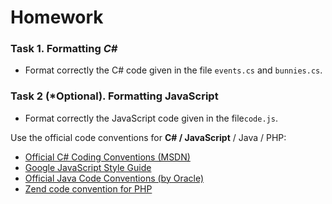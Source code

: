 # Homework


### Task 1. Formatting _C#_
*	Format correctly the C# code given in the file `events.cs` and `bunnies.cs`.

### Task 2 (\*Optional). Formatting JavaScript
*	Format correctly the JavaScript code given in the file`code.js`.

Use the official code conventions for **C# / JavaScript** / Java / PHP:
- [Official C# Coding Conventions (MSDN)](https://msdn.microsoft.com/en-us/library/ff926074.aspx)
- [Google JavaScript Style Guide](http://google-styleguide.googlecode.com/svn/trunk/javascriptguide.xml?showone=Code_formatting)
- [Official Java Code Conventions (by Oracle)](http://www.oracle.com/technetwork/java/javase/documentation/codeconvtoc-136057.html)
- [Zend code convention for PHP](http://framework.zend.com/manual/1.12/en/coding-standard.html)
